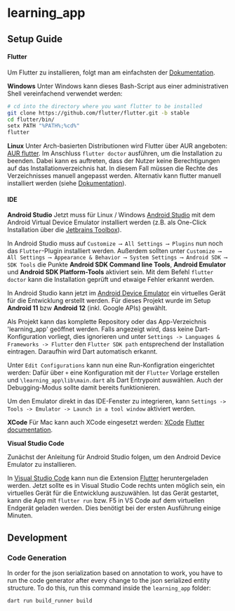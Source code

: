 # learning_app

## Setup Guide

#### Flutter
Um Flutter zu installieren, folgt man am einfachsten der [Dokumentation](https://docs.flutter.dev/get-started/install).

**Windows**
Unter Windows kann dieses Bash-Script aus einer administrativen Shell vereinfachend verwendet werden:

```bash
# cd into the directory where you want flutter to be installed
git clone https://github.com/flutter/flutter.git -b stable
cd flutter/bin/
setx PATH "%PATH%;%cd%"
flutter
```

**Linux**
Unter Arch-basierten Distributionen wird Flutter über AUR angeboten: [AUR flutter](https://aur.archlinux.org/packages/flutter/).
Im Anschluss `flutter doctor` ausführen, um die Installation zu beenden.
Dabei kann es auftreten, dass der Nutzer keine Berechtigungen auf das Installationverzeichnis hat. In diesem Fall müssen die Rechte des Verzeichnisses manuell angepasst werden.
Alternativ kann flutter manuell installiert werden (siehe [Dokumentation](https://docs.flutter.dev/get-started/install/linux)).


#### IDE

**Android Studio**
Jetzt muss für Linux / Windows [Android Studio](https://developer.android.com/studio) mit dem Android Virtual Device Emulator installiert werden (z.B. als One-Click Installation über die [Jetbrains Toolbox](https://www.jetbrains.com/de-de/toolbox-app/)).

In Android Studio muss auf `Customize ⟶ All Settings ⟶ Plugins` nun noch das `Flutter`-Plugin installiert werden. 
Außerdem sollten unter `Customize ⟶ All Settings ⟶ Appearance & Behavior ⟶ System Settings ⟶ Android SDK ⟶ SDK Tools` die Punkte **Android SDK Command line Tools**, **Android Emulator** und **Android SDK Platform-Tools** aktiviert sein. 
Mit dem Befehl `flutter doctor` kann die Installation geprüft und etwaige Fehler erkannt werden.

In Android Studio kann jetzt im [Android Device Emulator](https://docs.flutter.dev/get-started/install/windows#set-up-the-android-emulator) ein virtuelles Gerät für die Entwicklung erstellt werden. Für dieses Projekt wurde im Setup **Android 11** bzw **Android 12** (inkl. Google APIs) gewählt.

Als Projekt kann das komplette Repository oder das App-Verzeichnis 'learning_app' geöffnet werden.
Falls angezeigt wird, dass keine Dart-Konfiguration vorliegt, dies ignorieren und unter `Settings -> Languages & Frameworks -> Flutter` den `Flutter SDK path` entsprechend der Installation eintragen.
Daraufhin wird Dart automatisch erkannt.

Unter `Edit Configurations` kann nun eine Run-Konfigration eingerichtet werden: Dafür über `+` eine Konfiguration mit der `Flutter` Vorlage erstellen und `\learning_app\lib\main.dart` als Dart Entrypoint auswählen. Auch der Debugging-Modus sollte damit bereits funktionieren.

Um den Emulator direkt in das IDE-Fenster zu integrieren, kann `Settings -> Tools -> Emulator -> Launch in a tool window` aktiviert werden.

**XCode**
Für Mac kann auch XCode eingesetzt werden: [XCode](https://developer.apple.com/xcode/) [Flutter documentation](https://docs.flutter.dev/get-started/install/macos).

**Visual Studio Code**

Zunächst der Anleitung für Android Studio folgen, um den Android Device Emulator zu installieren.

In [Visual Studio Code](https://code.visualstudio.com/) kann nun die Extension [Flutter](https://marketplace.visualstudio.com/items?itemName=Dart-Code.flutter) heruntergeladen werden. Jetzt sollte es in Visual Studio Code rechts unten möglich sein, ein virtuelles Gerät für die Entwicklung auszuwählen. Ist das Gerät gestartet, kann die App mit `flutter run` bzw. F5 in VS Code auf dem virtuellen Endgerät geladen werden. Dies benötigt bei der ersten Ausführung einige Minuten. 

## Development

### Code Generation

In order for the json serialization based on annotation to work, you have to run the code generator after every change to the json serialized entity structure.
To do this, run this command inside the `learning_app` folder:

`dart run build_runner build`